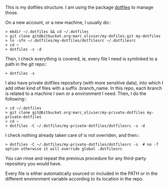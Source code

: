 This is my dotfiles structure. I am using the package [dotfiles](https://pypi.python.org/pypi/dotfiles) to manage those. 

On a new account, or a new machine, I usually do::

    > mkdir ~/.dotfiles && cd ~/.dotfiles
    > git clone git@bitbucket.org:marc_olivier/my-dofiles.git my-dotfiles
    > ln -sfn ~/.dotfiles/my-dotfiles/dotfilesrc ~/.dotfilesrc
    > cd ~
    > dotfiles -s -d

Then, I check everything is covered, ie, every file I need is symlinked to a path in the git repo::

    > dotfiles -s

I also have private dotfiles repository (with more sensitive data), into which I add other kind of files with a suffix .branch_name.
In this repo, each branch is related to a machine I own or a environment I need. Then, I do the following::

    > cd ~/.dotfiles
    > git clone git@bitbucket.org:marc_olivier/my-private-dotfiles my-private-dotfiles
    > cd ~
    > dotfiles -C ~/.dotfiles/my-private-dotfiles/dotfilesrc -s -d

I check nothing already taken care of is not overriden, and then::

    > dotfiles -C ~/.dotfiles/my-private-dotfiles/dotfilesrc -s  # no -f option otherwise it will override global .dotfilesrc

You can rinse and repeat the previous procedure for any third-party repository you would have.

Every file is either automatically sourced or included in the PATH or in the different environment variable according to its location in the repo.
